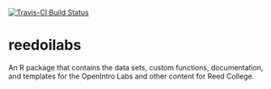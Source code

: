 [![Travis-CI Build Status](https://travis-ci.org/beanumber/oilabs.svg?branch=master)](https://travis-ci.org/beanumber/oilabs)

# reedoilabs
An R package that contains the data sets, custom functions, documentation, and templates for the OpenIntro Labs and other content for Reed College.
